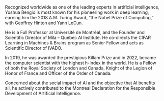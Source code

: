 Recognized worldwide as one of the leading experts in artificial intelligence, Yoshua Bengio is most known for his pioneering work in deep learning, earning him the 2018 A.M. Turing Award, “the Nobel Prize of Computing,” with Geoffrey Hinton and Yann LeCun.

He is a Full Professor at Université de Montréal, and the Founder and Scientific Director of Mila – Quebec AI Institute. He co-directs the CIFAR Learning in Machines & Brains program as Senior Fellow and acts as Scientific Director of IVADO.

In 2019, he was awarded the prestigious Killam Prize and in 2022, became the computer scientist with the highest h-index in the world. He is a Fellow of both the Royal Society of London and Canada, Knight of the Legion of Honor of France and Officer of the Order of Canada.

Concerned about the social impact of AI and the objective that AI benefits all, he actively contributed to the Montreal Declaration for the Responsible Development of Artificial Intelligence.
